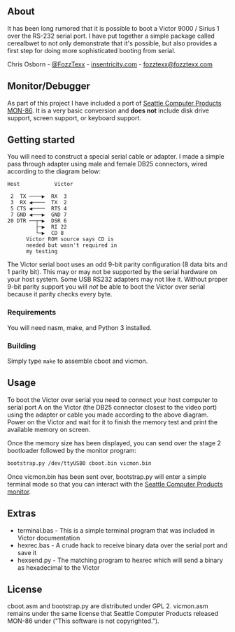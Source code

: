 ## About

It has been long rumored that it is possible to boot a Victor 9000 /
Sirius 1 over the RS-232 serial port. I have put together a simple
package called cerealbwet to not only demonstrate that it's possible,
but also provides a first step for doing more sophisticated booting
from serial.

Chris Osborn - [@FozzTexx](https://twitter.com/FozzTexx) - [insentricity.com](https://www.insentricity.com/a.cl/285/booting-a-victor-9000-with-cereal) - fozztexx@fozztexx.com

## Monitor/Debugger

As part of this project I have included a port of [Seattle Computer
Products
MON-86](http://www.bitsavers.org/pdf/seattleComputer/SCP-300_MON-86_V1.5A.pdf). It
is a very basic conversion and **does not** include disk drive support,
screen support, or keyboard support.

## Getting started

You will need to construct a special serial cable or adapter. I made a
simple pass through adapter using male and female DB25 connectors,
wired according to the diagram below:

    Host 	       Victor

     2  TX ────▶  RX  3
     3  RX ◀────  TX  2
     5 CTS ◀────  RTS 4
     7 GND ◀───▶  GND 7
    20 DTR ──┬─▶  DSR 6
             ├─▶  RI 22
             └─▶  CD 8
		  Victor ROM source says CD is
		  needed but wasn't required in
		  my testing

The Victor serial boot uses an odd 9-bit parity configuration (8 data
bits and 1 parity bit). This may or may not be supported by the serial
hardware on your host system. Some USB RS232 adapters may not like
it. Without proper 9-bit parity support you will *not* be able to boot
the Victor over serial because it parity checks every byte.

### Requirements

You will need nasm, make, and Python 3 installed.

### Building

Simply type `make` to assemble cboot and vicmon.

## Usage

To boot the Victor over serial you need to connect your host computer
to serial port A on the Victor (the DB25 connector closest to the
video port) using the adapter or cable you made according to the above
diagram. Power on the Victor and wait for it to finish the memory test
and print the available memory on screen.

Once the memory size has been displayed, you can send over the stage 2
bootloader followed by the monitor program:

```sh
bootstrap.py /dev/ttyUSB0 cboot.bin vicmon.bin
```

Once vicmon.bin has been sent over, bootstrap.py will enter a simple
terminal mode so that you can interact with the [Seattle Computer
Products
monitor](http://www.bitsavers.org/pdf/seattleComputer/SCP-300_MON-86_V1.5A.pdf).

## Extras

* terminal.bas - This is a simple terminal program that was included in Victor documentation
* hexrec.bas - A crude hack to receive binary data over the serial port and save it
* hexsend.py - The matching program to hexrec which will send a binary as hexadecimal to the Victor

## License

cboot.asm and bootstrap.py are distributed under GPL 2. vicmon.asm
remains under the same license that Seattle Computer Products released
MON-86 under ("This software is not copyrighted.").
